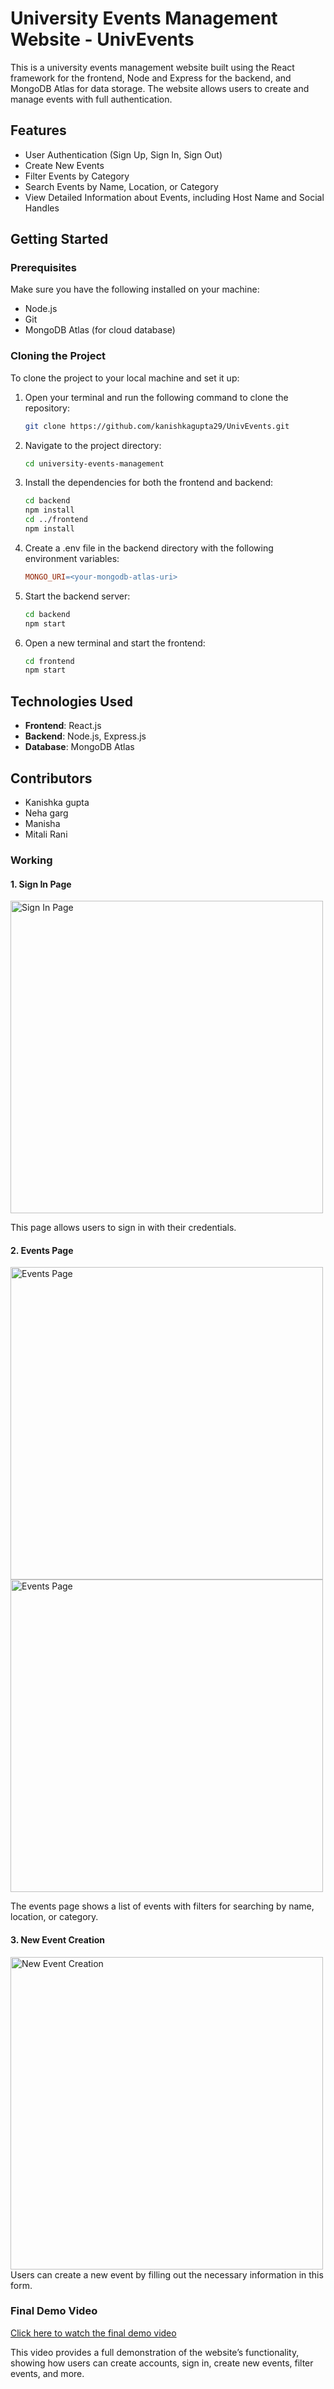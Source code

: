 # University Events Management Website - UnivEvents

This is a university events management website built using the React framework for the frontend, Node and Express for the backend, and MongoDB Atlas for data storage. The website allows users to create and manage events with full authentication.

## Features
- User Authentication (Sign Up, Sign In, Sign Out)
- Create New Events
- Filter Events by Category
- Search Events by Name, Location, or Category
- View Detailed Information about Events, including Host Name and Social Handles

## Getting Started

### Prerequisites
Make sure you have the following installed on your machine:
- Node.js
- Git
- MongoDB Atlas (for cloud database)

### Cloning the Project

To clone the project to your local machine and set it up:

1. Open your terminal and run the following command to clone the repository:
   ```bash
   git clone https://github.com/kanishkagupta29/UnivEvents.git

2. Navigate to the project directory:
   ```bash
   cd university-events-management

3. Install the dependencies for both the frontend and backend:
   ```bash
   cd backend
   npm install
   cd ../frontend
   npm install

4. Create a .env file in the backend directory with the following environment variables:
   ```makefile
   MONGO_URI=<your-mongodb-atlas-uri>

5. Start the backend server:
   ```bash
   cd backend
   npm start

6. Open a new terminal and start the frontend:
   ```bash
   cd frontend
   npm start


## Technologies Used
- **Frontend**: React.js
- **Backend**: Node.js, Express.js
- **Database**: MongoDB Atlas

## Contributors
- Kanishka gupta
- Neha garg
- Manisha
- Mitali Rani


### Working

#### 1. Sign In Page
<img src="https://github.com/user-attachments/assets/cc0f2786-84f8-404b-9b9c-6ee0e9dbeafb" alt="Sign In Page" width="500" hwight="200" />


This page allows users to sign in with their credentials.

#### 2. Events Page
<img src="https://github.com/user-attachments/assets/c78ccc42-0c6f-4ccb-b179-23fec944618e" alt="Events Page" width="500" />

<br/>

<img src="https://github.com/user-attachments/assets/6f81d2f4-42d2-44c3-ae5d-1c017e7ce23f" alt="Events Page" width="500" />

<br/>

The events page shows a list of events with filters for searching by name, location, or category.

#### 3. New Event Creation
<img src="https://github.com/user-attachments/assets/36c0e185-ed2b-4b76-8be9-308b231fbc69" alt="New Event Creation" width="500" />
<br/>
Users can create a new event by filling out the necessary information in this form.



### Final Demo Video

[Click here to watch the final demo video](https://your-final-demo-video-link.com)

This video provides a full demonstration of the website’s functionality, showing how users can create accounts, sign in, create new events, filter events, and more.





